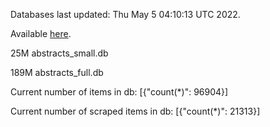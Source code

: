 Databases last updated: Thu May  5 04:10:13 UTC 2022. 

Available [here](https://github.com/cbeauhilton/ash-db/releases).


25M	abstracts_small.db

189M	abstracts_full.db

Current number of items in db:
[{"count(*)": 96904}]

Current number of scraped items in db:
[{"count(*)": 21313}]
